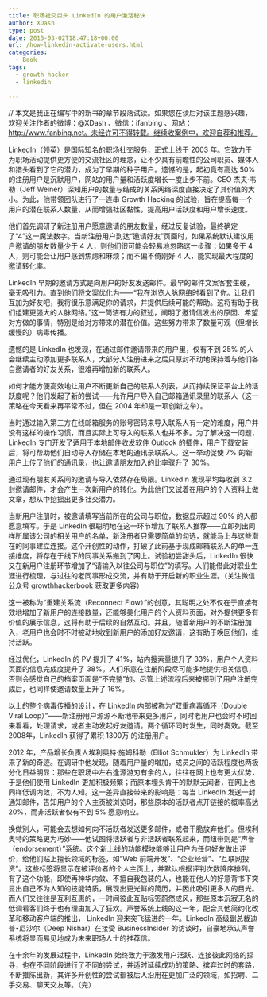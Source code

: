 ```yaml
---
title: 职场社交巨头 LinkedIn 的用户激活秘诀
author: XDash
type: post
date: 2015-03-02T18:47:18+00:00
url: /how-linkedin-activate-users.html
categories:
  - Book
tags:
  - growth hacker
  - linkedin

---
```

// 本文是我正在编写中的新书的章节段落试读。如果您在读后对该主题感兴趣，欢迎关注作者的微博：@XDash 、微信：ifanbing 、网站：http://www.fanbing.net。未经许可不得转载。继续收案例中，欢迎自荐和推荐。

LinkedIn（领英）是国际知名的职场社交服务，正式上线于 2003 年。它致力于为职场活动提供更方便的交流社区的理念，让不少具有前瞻性的公司职员、媒体人和猎头看到了它的潜力，成为了早期的种子用户。遗憾的是，起初竟有高达 50% 的注册用户是沉默用户，网站的用户量和活跃度增长一度止步不前。CEO 杰夫·韦勒（Jeff Weiner）深知用户的数量与结成的关系网络深度直接决定了其价值的大小。为此，他带领团队进行了一连串 Growth Hacking 的试验，旨在提高每一个用户的潜在联系人数量，从而增强社区黏性，提高用户活跃度和用户增长速度。

他们首先调研了新注册用户愿意邀请的朋友数量，经过反复试验，最终确定了“4”这一魔法数字。当新注册用户到达“邀请好友”页面时，如果系统默认建议用户邀请的朋友数量少于 4 人，则他们很可能会轻易地忽略这一步骤；如果多于 4 人，则可能会让用户感到焦虑和麻烦；而不偏不倚刚好 4 人，能实现最大程度的邀请转化率。

LinkedIn 早期的邀请方式是向用户的好友发送邮件。最早的邮件文案客套生硬，毫无吸引力。直到他们将文案优化为——“我在浏览人脉网络时看到了你。让我们互加为好友吧，我将很乐意满足你的请求，并提供后续可能的帮助。这将有助于我们组建更强大的人脉网络。”这一简洁有力的叙述，阐明了邀请信发出的原因、希望对方做的事情，特别是给对方带来的潜在价值。这些努力带来了数量可观（但增长缓慢的）病毒传播。

遗憾的是 LinkedIn 也发现，在通过邮件邀请带来的用户里，仅有不到 25% 的人会继续主动添加更多联系人，大部分人注册进来之后只原封不动地保持着与他们各自邀请者的好友关系，很难再增加新的联系人。

如何才能方便高效地让用户不断更新自己的联系人列表，从而持续保证平台上的活跃度呢？他们发起了新的尝试——允许用户导入自己邮箱通讯录里的联系人（这一策略在今天看来再平常不过，但在 2004 年却是一项创新之举）。

当时通过输入第三方在线邮箱服务的账号密码来导入联系人有一定的难度，用户并没有这样的操作习惯，而且实际上可导入的联系人也并不多。为了解决这一问题， LinkedIn 专门开发了适用于本地邮件收发软件 Outlook 的插件，用户下载安装后，将可帮助他们自动导入存储在本地的通讯录联系人。这一举动促使 7% 的新用户上传了他们的通讯录，也让邀请朋友加入的比率骤升了 30%。

<!--more-->

通过现有朋友关系间的邀请与导入依然存在局限。LinkedIn 发现平均每收到 3.2 封邀请邮件，才会产生一次新用户的转化。为此他们又试着在用户的个人资料上做文章，想从中挖掘出更多社交潜力。

当新用户注册时，被邀请填写当前所在的公司与职位，数据显示超过 90% 的人都愿意填写。于是 LinkedIn 很聪明地在这一环节增加了联系人推荐——立即列出同样所属该公司的相关用户的名单，新注册者只需要简单的勾选，就能马上与这些潜在的同事建立连接。这个开创性的动作，打破了此前基于现成邮箱联系人的单一连接维度，将存在于线下的同事关系搬到了网上。试验初尝甜头后，LinkedIn 很快又在新用户注册环节增加了“请输入以往公司与职位”的填写。人们能借此对职业生涯进行梳理，与过往的老同事形成交流，并有助于开启新的职业生涯。（关注微信公众号 growthhackerbook 获取更多内容）

这一被称为“重建关系流（Reconnect Flow）”的创意，其聪明之处不仅在于直接有效地增加了新用户的连接数量，还能够美化用户的个人资料页面，对外提供更多有价值的展示信息，这将有助于后续的自然互动。并且，随着新用户的不断注册加入，老用户也会时不时被动地收到新用户的添加好友邀请，这有助于唤回他们，维持活跃。

经过优化，LinkedIn 的 PV 提升了 41%，站内搜索量提升了 33%，用户个人资料页面的信息完成度提升了 38%。人们乐意在注册阶段尽可能多地提供相关信息，否则会感觉自己的档案页面是“不完整”的。尽管上述流程后来被挪到了用户注册完成后，也同样使邀请数量上升了 16%。

以上的整个病毒传播的设计，在 LinkedIn 内部被称为“双重病毒循环（Double Viral Loop）”——新注册用户源源不断地带来更多用户，同时老用户也会时不时回来看看，处理请求，或者主动发起好友邀请。两个循环同时发生，同时奏效。截至2008年，LinkedIn 获得了累积 1300万 的注册用户。

2012 年，产品增长负责人埃利奥特·施姆科勒（Elliot Schmukler）为 LinkedIn 带来了新的奇迹。在调研中他发现，随着用户量的增加，成员之间的活跃程度也两极分化日益明显：那些在职场中左右逢源游刃有余的人，往往在网上也有更大优势，于是他们使用 LinkedIn 更加积极频繁；而原本埋头肯干的默默无闻者，在网上也同样低调内敛，不为人知。这一差异直接带来的影响是：每当 LinkedIn 发送一封通知邮件，告知用户的个人主页被浏览时，那些原本的活跃者点开链接的概率高达 20%，而非活跃者仅有不到 5% 愿意响应。

换做别人，可能会去想如何向不活跃者发送更多邮件，或者干脆放弃他们。但埃利奥特的策略更为巧妙——他试图将活跃者与非活跃者联系起来，而纽带则是“声誉（endorsement）”系统。这个新上线的功能模块能够让用户为任何好友做出评价，给他们贴上擅长领域的标签，如“Web 前端开发”、“企业经营”、“互联网投资”。这些标签将显示在被评价者的个人主页上，并默认根据评判次数降序排列。有了这个功能，即使再神华内敛、不擅自我包装的人，也能在他人的好意背书下突显出自己不为人知的技能特质，展现出更光鲜的简历，并因此吸引更多人的目光。而人们又往往是互利互惠的，一时间彼此互贴标签蔚然成风，那些原本沉寂无名的低调看客们终于也有理由加入了狂欢。声誉系统上线的这一年，配合其他简约化改革和移动客户端的推出， LinkedIn 迎来突飞猛进的一年。LinkedIn 高级副总裁迪普•尼沙尔（Deep Nishar）在接受 BusinessInsider 的访谈时，自豪地承认声誉系统将显而易见地成为未来职场人士的推荐信。

在十余年的发展过程中，LinkedIn 始终致力于激发用户活跃、连接彼此网络的探寻，也在不同阶段进行了不同的尝试，并适时延续成功的策略、摈弃过时的套路，不断推陈出新，其许多开创性的尝试都被后人沿用在更加广泛的领域，如招聘、二手交易、聊天交友等。（完）